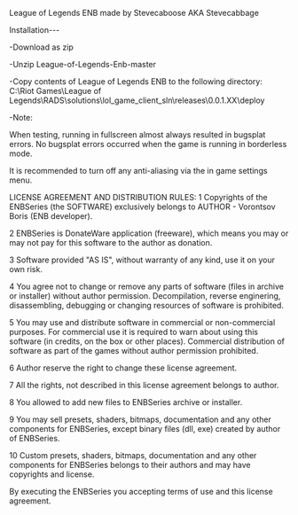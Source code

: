 League of Legends ENB made by Stevecaboose AKA Stevecabbage

Installation---

-Download as zip

-Unzip League-of-Legends-Enb-master

-Copy contents of League of Legends ENB to the following directory:
  C:\Riot Games\League of Legends\RADS\solutions\lol_game_client_sln\releases\0.0.1.XX\deploy
  
-Note: 

When testing, running in fullscreen almost always resulted in bugsplat errors. No bugsplat errors occurred when the game
is running in borderless mode.

It is recommended to turn off any anti-aliasing via the in game settings menu.

LICENSE AGREEMENT AND DISTRIBUTION RULES:
1 Copyrights of the ENBSeries (the SOFTWARE) exclusively belongs to AUTHOR - Vorontsov Boris (ENB developer). 


2 ENBSeries is DonateWare application (freeware), which means you may or may not pay for this software to the author as donation. 


3 Software provided "AS IS", without warranty of any kind, use it on your own risk. 


4 You agree not to change or remove any parts of software (files in archive or installer) without author permission.
Decompilation, reverse enginering, disassembling, debugging or changing resources of software is prohibited. 


5 You may use and distribute software in commercial or non-commercial purposes. For commercial use it is required to warn about using this software (in credits, on the box or other places). Commercial distribution of software as part of the games without author permission prohibited. 


6 Author reserve the right to change these license agreement. 


7 All the rights, not described in this license agreement belongs to author.


8 You allowed to add new files to ENBSeries archive or installer.


9 You may sell presets, shaders, bitmaps, documentation and any other components for ENBSeries, except binary files (dll, exe) created by author of ENBSeries. 


10 Custom presets, shaders, bitmaps, documentation and any other components for ENBSeries belongs to their authors and may have copyrights and license. 


By executing the ENBSeries you accepting terms of use and this license agreement.

